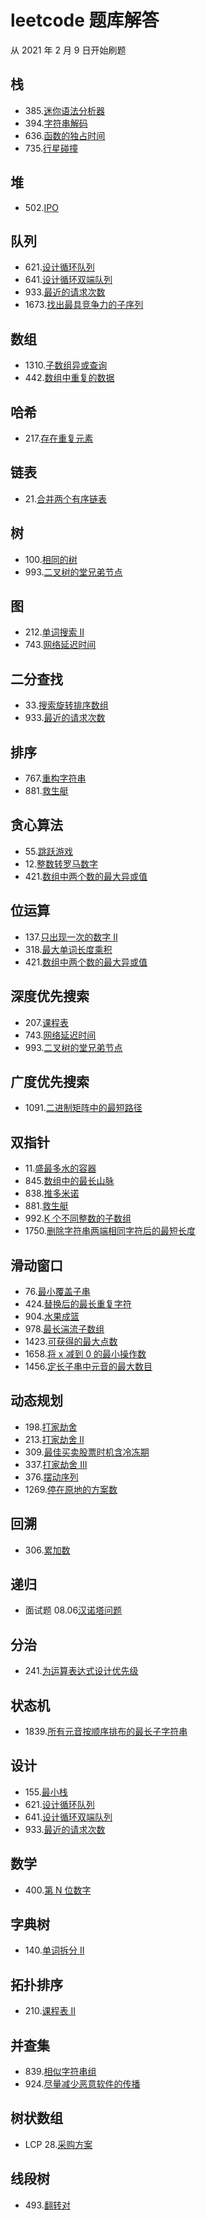 # leetcode 题库解答

从 2021 年 2 月 9 日开始刷题

## 栈

- 385.[迷你语法分析器](medium/385-mini-parser.py)
- 394.[字符串解码](medium/394-decode-string.py)
- 636.[函数的独占时间](medium/636-exclusive-time-of-functions.py)
- 735.[行星碰撞](medium/735-asteroid-collision.py)

## 堆

- 502.[IPO](hard/502-ipo.py)

## 队列

- 621.[设计循环队列](medium/621.design-circular-queue.py)
- 641.[设计循环双端队列](medium/641-design-circular-deque.py)
- 933.[最近的请求次数](easy/933-number-of-recent-calls.py)
- 1673.[找出最具竞争力的子序列](medium/1673-find-the-most-competitive-subsequence.py)

## 数组

- 1310.[子数组异或查询](medium/1310-xor-queries-of-a-subarray.py)
- 442.[数组中重复的数据](medium/442-find-all-duplicates-in-an-array.py)

## 哈希

- 217.[存在重复元素](easy/217-contains-duplicate.py)

## 链表

- 21.[合并两个有序链表](easy/21-merge-two-sorted-lists.py)

## 树

- 100.[相同的树](easy/100-same-tree.py)
- 993.[二叉树的堂兄弟节点](easy/993-cousins-in-binary-tree.py)

## 图

- 212.[单词搜索 II](hard/212-word-search-ii.py)
- 743.[网络延迟时间](medium/743-network-delay-time.py)

## 二分查找

- 33.[搜索旋转排序数组](medium/33-search-in-rotated-sorted-array.py)
- 933.[最近的请求次数](easy/933-number-of-recent-calls.py)

## 排序

- 767.[重构字符串](medium/767-reorganize-string.py)
- 881.[救生艇](medium/881-boats-to-save-people.py)

## 贪心算法

- 55.[跳跃游戏](medium/55-jump-game.py)
- 12.[整数转罗马数字](medium/12-integer-to-roman.py)
- 421.[数组中两个数的最大异或值](medium/421-maximum-xor-of-two-numbers-in-an-array.py)

## 位运算

- 137.[只出现一次的数字 II](medium/137-single-number-ii.py)
- 318.[最大单词长度乘积](medium/318-maximum-product-of-word-lengths.py)
- 421.[数组中两个数的最大异或值](medium/421-maximum-xor-of-two-numbers-in-an-array.py)

## 深度优先搜索

- 207.[课程表](medium/207-course-schedule.py)
- 743.[网络延迟时间](medium/743-network-delay-time.py)
- 993.[二叉树的堂兄弟节点](easy/993-cousins-in-binary-tree.py)

## 广度优先搜索

- 1091.[二进制矩阵中的最短路径](medium/1091-shortest-path-in-binary-matrix.py)

## 双指针

- 11.[盛最多水的容器](medium/11-container-with-most-water2.py)
- 845.[数组中的最长山脉](medium/845-longest-mountain-in-array.py)
- 838.[推多米诺](medium/838-push-dominoes.py)
- 881.[救生艇](medium/881-boats-to-save-people.py)
- 992.[K 个不同整数的子数组](hard/992-subarrays-with-k-different-integers.py)
- 1750.[删除字符串两端相同字符后的最短长度](medium/1750-minimum-length-of-string-after-deleting-similar-ends.py)

## 滑动窗口

- 76.[最小覆盖子串](hard/76-minimum-window-substring.py)
- 424.[替换后的最长重复字符](medium/424-longest-repeating-character-replacement.py)
- 904.[水果成篮](medium/904-fruit-into-baskets.py)
- 978.[最长湍流子数组](medium/978-longest-turbulent-subarray.py)
- 1423.[可获得的最大点数](medium/1423-maximum-points-you-can-obtain-from-cards.py)
- 1658.[将 x 减到 0 的最小操作数](medium/1658-minimum-operations-to-reduce-x-to-zero.py)
- 1456.[定长子串中元音的最大数目](medium/1456-maximum-number-of-vowels-in-a-substring-of-given-length.py)

## 动态规划

- 198.[打家劫舍](medium/198-house-robber.py)
- 213.[打家劫舍 II](medium/213-house-robber-ii.py)
- 309.[最佳买卖股票时机含冷冻期](medium/309-best-time-to-buy-and-sell-stock-with-cooldown.py)
- 337.[打家劫舍 III](medium/337-house-robber-iii.py)
- 376.[摆动序列](medium/376-wiggle-subsequence.py)
- 1269.[停在原地的方案数](hard/1269-number-of-ways-to-stay-in-the-same-place-after-some-steps.py)

## 回溯

- 306.[累加数](medium/306-additive-number.py)

## 递归

- 面试题 08.06[汉诺塔问题](interview/08.06.hanota-lcci.py)

## 分治

- 241.[为运算表达式设计优先级](medium/241-different-ways-to-add-parentheses.py)

## 状态机

- 1839.[所有元音按顺序排布的最长子字符串](medium/1839-longest-substring-of-all-vowels-in-order.py)

## 设计

- 155.[最小栈](easy/155-min-stack.py)
- 621.[设计循环队列](medium/621.design-circular-queue.py)
- 641.[设计循环双端队列](medium/641-design-circular-deque.py)
- 933.[最近的请求次数](easy/933-number-of-recent-calls.py)

## 数学

- 400.[第 N 位数字](medium/400-nth-digit.py)

## 字典树

- 140.[单词拆分 II](hard/140-word-break-ii.py)

## 拓扑排序

- 210.[课程表 II](medium/210-course-schedule-ii.py)

## 并查集

- 839.[相似字符串组](hard/839-similar-string-groups.py)
- 924.[尽量减少恶意软件的传播](hard/924-minimize-malware-spread.py)

## 树状数组

- LCP 28.[采购方案](lcp/28-4xy4Wx.py)

## 线段树

- 493.[翻转对](hard/493-reverse-pairs.py)

